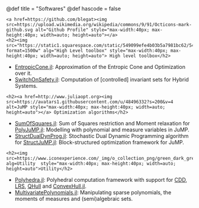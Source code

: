 @def title = "Softwares"
@def hascode = false

~~~
<a href=https://github.com/blegat><img src=https://upload.wikimedia.org/wikipedia/commons/9/91/Octicons-mark-github.svg alt="Github Profile" style="max-width:40px; max-height:40px; width=auto; height=auto"></a>
<h2><img src="https://static1.squarespace.com/static/549099efe4b03b5a7981bc62/54aafc1ae4b017022dadf7e1/54aafc1ae4b017022dadf8fc/1422652759784/?format=1500w" alg="High Level toolbox" style="max-width:40px; max-height:40px; width=auto; height=auto"> High level toolbox</h2>
~~~
* [EntropicCone.jl](https://github.com/blegat/EntropicCone.jl): Approximation of the Entropic Cone and Optimization over it.
* [SwitchOnSafety.jl](https://github.com/blegat/SwitchOnSafety.jl): Computation of [controlled] invariant sets for Hybrid Systems.
~~~
<h2><a href=http://www.juliaopt.org><img src=https://avatars1.githubusercontent.com/u/48496332?s=200&v=4 alt=JuMP style="max-width:40px; max-height:40px; width=auto; height=auto"></a> Optimization algorithms</h2>
~~~
* [SumOfSquares.jl](https://github.com/JuliaOpt/SumOfSquares.jl): Sum of Squares restriction and Moment relaxation for [PolyJuMP.jl](https://github.com/JuliaOpt/SumOfSquares.jl): Modelling with polynomial and measure variables in JuMP.
* [StructDualDynProg.jl](https://github.com/blegat/StructDualDynProg.jl): Stochastic Dual Dynamic Programming algorithm for [StructJuMP.jl](https://github.com/StructJuMP/StructJuMP.jl): Block-structured optimization framework for JuMP.
~~~
<h2><img src=https://www.iconexperience.com/_img/o_collection_png/green_dark_grey/512x512/plain/tools.png alg=Utility  style="max-width:40px; max-height:40px; width=auto; height=auto">Utility</h2>
~~~
* [Polyhedra.jl](https://github.com/blegat/Polyhedra.jl): Polyhedral computation framework with support for [CDD](https://www.inf.ethz.ch/personal/fukudak/cdd_home), [LRS](http://cgm.cs.mcgill.ca/~avis/C/lrs.html), [QHull]("http://www.qhull.org") and [ConvexHull.jl](https://github.com/joehuchette/ConvexHull.jl).
* [MultivariatePolynomials.jl](https://github.com/blegat/MultivariatePolynomials.jl): Manipulating sparse polynomials, the moments of measures and (semi)algebraic sets.
